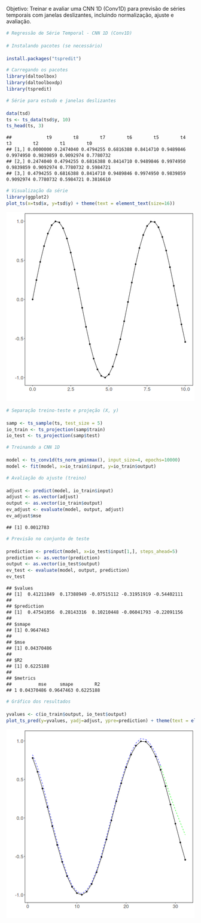 Objetivo: Treinar e avaliar uma CNN 1D (Conv1D) para previsão de séries temporais com janelas deslizantes, incluindo normalização, ajuste e avaliação.


``` r
# Regressão de Série Temporal - CNN 1D (Conv1D)

# Instalando pacotes (se necessário)

install.packages("tspredit")
```


``` r
# Carregando os pacotes
library(daltoolbox)
library(daltoolboxdp)
library(tspredit)
```


``` r
# Série para estudo e janelas deslizantes

data(tsd)
ts <- ts_data(tsd$y, 10)
ts_head(ts, 3)
```

```
##             t9        t8        t7        t6        t5        t4        t3        t2        t1        t0
## [1,] 0.0000000 0.2474040 0.4794255 0.6816388 0.8414710 0.9489846 0.9974950 0.9839859 0.9092974 0.7780732
## [2,] 0.2474040 0.4794255 0.6816388 0.8414710 0.9489846 0.9974950 0.9839859 0.9092974 0.7780732 0.5984721
## [3,] 0.4794255 0.6816388 0.8414710 0.9489846 0.9974950 0.9839859 0.9092974 0.7780732 0.5984721 0.3816610
```


``` r
# Visualização da série
library(ggplot2)
plot_ts(x=tsd$x, y=tsd$y) + theme(text = element_text(size=16))
```

![plot of chunk unnamed-chunk-4](fig/ts_conv1d/unnamed-chunk-4-1.png)


``` r
# Separação treino-teste e projeção (X, y)

samp <- ts_sample(ts, test_size = 5)
io_train <- ts_projection(samp$train)
io_test <- ts_projection(samp$test)
```


``` r
# Treinando a CNN 1D

model <- ts_conv1d(ts_norm_gminmax(), input_size=4, epochs=10000)
model <- fit(model, x=io_train$input, y=io_train$output)
```


``` r
# Avaliação do ajuste (treino)

adjust <- predict(model, io_train$input)
adjust <- as.vector(adjust)
output <- as.vector(io_train$output)
ev_adjust <- evaluate(model, output, adjust)
ev_adjust$mse
```

```
## [1] 0.0012783
```


``` r
# Previsão no conjunto de teste

prediction <- predict(model, x=io_test$input[1,], steps_ahead=5)
prediction <- as.vector(prediction)
output <- as.vector(io_test$output)
ev_test <- evaluate(model, output, prediction)
ev_test
```

```
## $values
## [1]  0.41211849  0.17388949 -0.07515112 -0.31951919 -0.54402111
## 
## $prediction
## [1]  0.47541056  0.28143316  0.10210448 -0.06041793 -0.22091156
## 
## $smape
## [1] 0.9647463
## 
## $mse
## [1] 0.04370486
## 
## $R2
## [1] 0.6225188
## 
## $metrics
##          mse     smape        R2
## 1 0.04370486 0.9647463 0.6225188
```


``` r
# Gráfico dos resultados

yvalues <- c(io_train$output, io_test$output)
plot_ts_pred(y=yvalues, yadj=adjust, ypre=prediction) + theme(text = element_text(size=16))
```

![plot of chunk unnamed-chunk-9](fig/ts_conv1d/unnamed-chunk-9-1.png)

